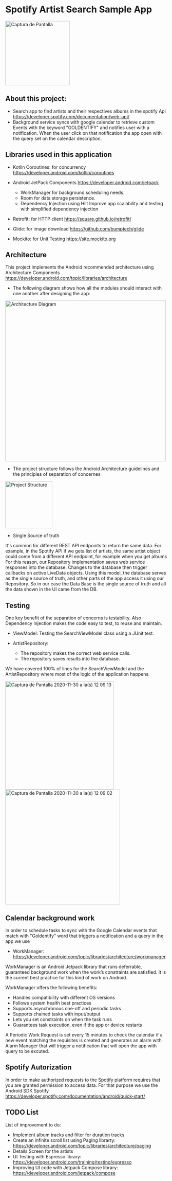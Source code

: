 # Spotify Artist Search Sample App

<img width="200" alt="Captura de Pantalla" src="https://user-images.githubusercontent.com/10743855/100676856-78116580-3348-11eb-877d-6ec1bf73c6da.png">

## About this project:

* Search app to find artists and their respectives albums in the spotify Api 
  https://developer.spotify.com/documentation/web-api/
* Background service syncs with google calendar to retrieve custom Events with the keyword "GOLDENTIFY" and notifies user with a notification.
  When the user click on that notification the app open with the query set on the calendar description.

## Libraries used in this application
* Kotlin Coroutines: for concurrency https://developer.android.com/kotlin/coroutines
* Android JetPack Components https://developer.android.com/jetpack
  * WorkManager for background scheduling needs.
  * Room for data storage persistence.
  * Dependency Injection using Hilt Improve app scalability and testing with simplified dependency injection

* Retrofit: for HTTP client https://square.github.io/retrofit/
* Glide: for image download https://github.com/bumptech/glide
* Mockito: for Unit Testing https://site.mockito.org

## Architecture
This project implements the Android recommended architecture using Architecture Components 
https://developer.android.com/topic/libraries/architecture
* The following diagram shows how all the modules should interact with one another after designing the app:

<img width="500" alt="Architecture Diagram" src="https://user-images.githubusercontent.com/10743855/100661226-e7c82600-3331-11eb-8b4f-801b8c449528.png">

* The project structure follows the Android Architecture guidelines and the principles of separation of concernes

<img width="146" alt="Project Structure" src="https://user-images.githubusercontent.com/10743855/100661688-92404900-3332-11eb-9337-04eb06ca3f97.png">

* Single Source of truth

It's common for different REST API endpoints to return the same data. For example, in the Spotify API if we geta list of artists, the same artist object could come from a different API endpoint, for example when you get albums
For this reason, our Repository implementation saves web service responses into the database. 
Changes to the database then trigger callbacks on active LiveData objects. Using this model, the database serves as the single source of truth, and other parts of the app access it using our Repository. 
So in our case the Data Base is the single source of truth and all the data shown in the UI came from the DB.

## Testing
One key benefit of the separation of concerns is testability. 
Also Dependency Injection makes the code easy to test, to reuse and maintain.

* ViewModel: Testing the SearchViewModel class using a JUnit test.

* ArtistRepository: 
  * The repository makes the correct web service calls.
  * The repository saves results into the database.
  
We have covered 100% of lines for the SearchViewModel and the ArtistRepository where most of the logic of the application happens.

<img width="337" alt="Captura de Pantalla 2020-11-30 a la(s) 12 09 13" src="https://user-images.githubusercontent.com/10743855/100671877-ef8ec700-333f-11eb-8f20-98d57aa7b0b9.png">

<img width="357" alt="Captura de Pantalla 2020-11-30 a la(s) 12 09 02" src="https://user-images.githubusercontent.com/10743855/100671884-f1588a80-333f-11eb-9179-807edf90f2e0.png">

## Calendar background work
In order to schedule tasks to sync with the Google Calendar events that match with "Goldentify" word that triggers a notification and a query in the app we use
* WorkManager: https://developer.android.com/topic/libraries/architecture/workmanager

WorkManager is an Android Jetpack library that runs deferrable, guaranteed background work when the work’s constraints are satisfied. It is the current best practice for this kind of work on Android.

WorkManager offers the following benefits:
  * Handles compatibility with different OS versions
  * Follows system health best practices
  * Supports asynchronous one-off and periodic tasks
  * Supports chained tasks with input/output
  * Lets you set constraints on when the task runs
  * Guarantees task execution, even if the app or device restarts
  
A Periodic Work Request is set every 15 minutes to check the calendar if a new event matching the requisites is created and generates an alarm with Alarm Manager that will trigger a notification that will open the app with query to be excuted.

## Spotify Autorization
In order to make authorized requests to the Spotify platform requires that you are granted permission to access data.
For that purpose we use the Android SDK Spotify https://developer.spotify.com/documentation/android/quick-start/

## TODO List
List of improvement to do:
* Implement album tracks and filter for duration tracks
* Create an infinite scroll list using Paging librarty: https://developer.android.com/topic/libraries/architecture/paging
* Details Screen for the artists
* UI Testing with Espresso library: https://developer.android.com/training/testing/espresso
* Improving UI code with Jetpack Compose library: https://developer.android.com/jetpack/compose



